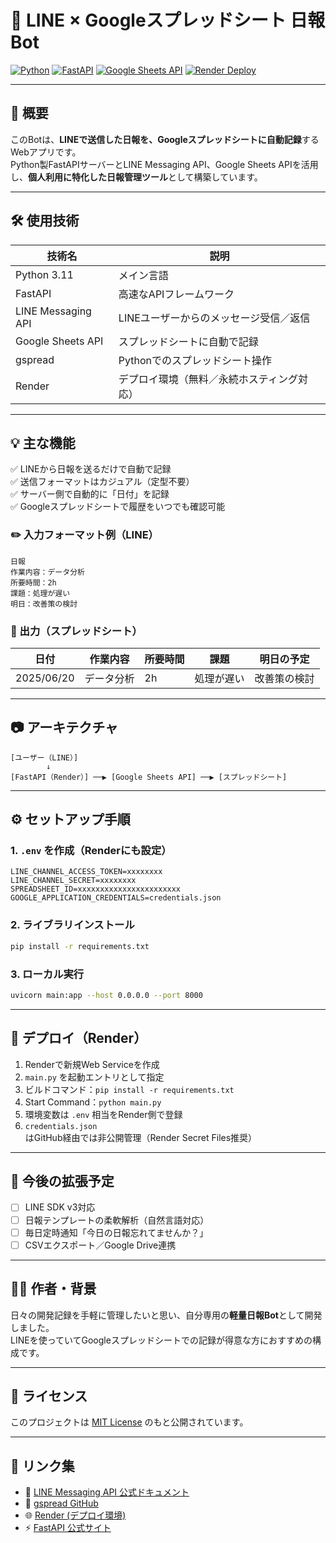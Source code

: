 # 📅 LINE × Googleスプレッドシート 日報Bot

[![Python](https://img.shields.io/badge/Python-3.11-blue.svg)](https://www.python.org/)
[![FastAPI](https://img.shields.io/badge/FastAPI-%23009688.svg?logo=fastapi&logoColor=white)](https://fastapi.tiangolo.com/)
[![Google Sheets API](https://img.shields.io/badge/Google%20Sheets-API-green)](https://developers.google.com/sheets/api)
[![Render Deploy](https://img.shields.io/badge/Render-Deployed-success)](https://render.com/)

---

## 📌 概要

このBotは、**LINEで送信した日報を、Googleスプレッドシートに自動記録**するWebアプリです。  
Python製FastAPIサーバーとLINE Messaging API、Google Sheets APIを活用し、**個人利用に特化した日報管理ツール**として構築しています。

---

## 🛠 使用技術

| 技術名               | 説明                                       |
|----------------------|--------------------------------------------|
| Python 3.11          | メイン言語                                 |
| FastAPI              | 高速なAPIフレームワーク                     |
| LINE Messaging API   | LINEユーザーからのメッセージ受信／返信       |
| Google Sheets API    | スプレッドシートに自動で記録                |
| gspread              | Pythonでのスプレッドシート操作               |
| Render               | デプロイ環境（無料／永続ホスティング対応）  |

---

## 💡 主な機能

✅ LINEから日報を送るだけで自動で記録  
✅ 送信フォーマットはカジュアル（定型不要）  
✅ サーバー側で自動的に「日付」を記録  
✅ Googleスプレッドシートで履歴をいつでも確認可能  

### ✏️ 入力フォーマット例（LINE）

```
日報
作業内容：データ分析
所要時間：2h
課題：処理が遅い
明日：改善策の検討
```

### 📄 出力（スプレッドシート）

| 日付       | 作業内容   | 所要時間 | 課題           | 明日の予定         |
|------------|------------|----------|----------------|--------------------|
| 2025/06/20 | データ分析 | 2h       | 処理が遅い      | 改善策の検討        |

---

## 📷 アーキテクチャ

```plaintext
[ユーザー（LINE）]
        ↓
[FastAPI（Render）] ──▶ [Google Sheets API] ──▶ [スプレッドシート]
```

---

## ⚙️ セットアップ手順

### 1. `.env` を作成（Renderにも設定）

```env
LINE_CHANNEL_ACCESS_TOKEN=xxxxxxxx
LINE_CHANNEL_SECRET=xxxxxxxx
SPREADSHEET_ID=xxxxxxxxxxxxxxxxxxxxxxx
GOOGLE_APPLICATION_CREDENTIALS=credentials.json
```

### 2. ライブラリインストール

```bash
pip install -r requirements.txt
```

### 3. ローカル実行

```bash
uvicorn main:app --host 0.0.0.0 --port 8000
```

---

## 🚀 デプロイ（Render）

1. Renderで新規Web Serviceを作成  
2. `main.py` を起動エントリとして指定  
3. ビルドコマンド：`pip install -r requirements.txt`  
4. Start Command：`python main.py`  
5. 環境変数は `.env` 相当をRender側で登録  
6. `credentials.json`はGitHub経由では非公開管理（Render Secret Files推奨）

---

## 🧩 今後の拡張予定

- [ ] LINE SDK v3対応
- [ ] 日報テンプレートの柔軟解析（自然言語対応）
- [ ] 毎日定時通知「今日の日報忘れてませんか？」
- [ ] CSVエクスポート／Google Drive連携

---

## 🧑‍💻 作者・背景

日々の開発記録を手軽に管理したいと思い、自分専用の**軽量日報Bot**として開発しました。  
LINEを使っていてGoogleスプレッドシートでの記録が得意な方におすすめの構成です。

---

## 📄 ライセンス

このプロジェクトは [MIT License](LICENSE) のもと公開されています。

---

## 🔗 リンク集

- 📘 [LINE Messaging API 公式ドキュメント](https://developers.line.biz/ja/)
- 📗 [gspread GitHub](https://github.com/burnash/gspread)
- 🌐 [Render (デプロイ環境)](https://render.com/)
- ⚡ [FastAPI 公式サイト](https://fastapi.tiangolo.com/)